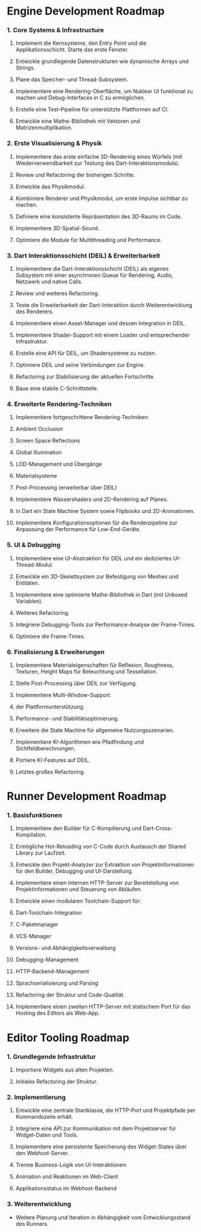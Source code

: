 # Engine Development Roadmap

### 1. Core Systems & Infrastructure

1. Implement die Kernsysteme, den Entry Point und die Applikationsschicht. Starte das erste Fenster.

2. Entwickle grundlegende Datenstrukturen wie dynamische Arrays und Strings.

3. Plane das Speicher- und Thread-Subsystem.

4. Implementiere eine Rendering-Oberfläche, um Nuklear UI funktional zu machen und Debug-Interfaces in C zu ermöglichen.

5. Erstelle eine Test-Pipeline für unterstützte Plattformen auf CI.

6. Entwickle eine Mathe-Bibliothek mit Vektoren und Matrizenmultiplikation.

### 2. Erste Visualisierung & Physik

1. Implementiere das erste einfache 3D-Rendering eines Würfels (mit Wiederverwendbarkeit zur Testung des Dart-Interaktionsmoduls).

2. Review und Refactoring der bisherigen Schritte.

3. Entwickle das Physikmodul.

4. Kombiniere Renderer und Physikmodul, um erste Impulse sichtbar zu machen.

5. Definiere eine konsistente Repräsentation des 3D-Raums im Code.

6. Implementiere 3D-Spatial-Sound.

7. Optimiere die Module für Multithreading und Performance.

### 3. Dart Interaktionsschicht (DEIL) & Erweiterbarkeit

1. Implementiere die Dart-Interaktionsschicht (DEIL) als eigenes Subsystem mit einer asynchronen Queue für Rendering, Audio, Netzwerk und native Calls.

2. Review und weiteres Refactoring.

3. Teste die Erweiterbarkeit der Dart-Interaktion durch Weiterentwicklung des Renderers.

4. Implementiere einen Asset-Manager und dessen Integration in DEIL.

5. Implementiere Shader-Support mit einem Loader und entsprechender Infrastruktur.

6. Erstelle eine API für DEIL, um Shadersysteme zu nutzen.

7. Optimiere DEIL und seine Verbindungen zur Engine.

8. Refactoring zur Stabilisierung der aktuellen Fortschritte.

10. Baue eine stabile C-Schnittstelle.

### 4. Erweiterte Rendering-Techniken

1. Implementiere fortgeschrittene Rendering-Techniken:

2. Ambient Occlusion

3. Screen Space Reflections

4. Global Illumination

5. LOD-Management und Übergänge

6. Materialsysteme

7. Post-Processing (erweiterbar über DEIL)

8. Implementiere Wassershaders und 2D-Rendering auf Planes.

9.  in Dart ein State Machine System sowie Flipbooks und 2D-Animationen.

10. Implementiere Konfigurationsoptionen für die Renderpipeline zur Anpassung der Performance für Low-End-Geräte.

### 5. UI & Debugging

1. Implementiere eine UI-Abstraktion für DEIL und ein dediziertes UI-Thread-Modul.

2. Entwickle ein 3D-Skelettsystem zur Befestigung von Meshes und Entitäten.

3. Implementiere eine optimierte Mathe-Bibliothek in Dart (mit Unboxed Variablen).

4. Weiteres Refactoring.

5. Integriere Debugging-Tools zur Performance-Analyse der Frame-Times.

6. Optimiere die Frame-Times.

### 6. Finalisierung & Erweiterungen

1. Implementiere Materialeigenschaften für Reflexion, Roughness, Texturen, Height Maps für Beleuchtung und Tessellation.

2. Stelle Post-Processing über DEIL zur Verfügung.

3. Implementiere Multi-Window-Support.

4.  der Plattformunterstützung.

5. Performance- und Stabilitätsoptimierung.

6. Erweitere die State Machine für allgemeine Nutzungsszenarien.

7. Implementiere KI-Algorithmen wie Pfadfindung und Sichtfeldberechnungen.

8. Portiere KI-Features auf DEIL.

9. Letztes großes Refactoring.

# Runner Development Roadmap

### 1. Basisfunktionen

1. Implementiere den Builder für C-Kompilierung und Dart-Cross-Kompilation.

2. Ermögliche Hot-Reloading von C-Code durch Austausch der Shared Library zur Laufzeit.

3. Entwickle den Projekt-Analyzer zur Extraktion von Projektinformationen für den Builder, Debugging und UI-Darstellung.

4. Implementiere einen internen HTTP-Server zur Bereitstellung von Projektinformationen und Steuerung von Abläufen.

5. Entwickle einen modularen Toolchain-Support für:

6. Dart-Toolchain-Integration

7. C-Paketmanager

8. VCS-Manager

9. Versions- und Abhängigkeitsverwaltung

10. Debugging-Management

11. HTTP-Backend-Management

13. Sprachserialisierung und Parsing

14. Refactoring der Struktur und Code-Qualität.

15. Implementiere einen zweiten HTTP-Server mit statischem Port für das Hosting des Editors als Web-App.

# Editor Tooling Roadmap

### 1. Grundlegende Infrastruktur

1. Importiere Widgets aus alten Projekten.

2. Initiales Refactoring der Struktur.

### 2. Implementierung

1. Entwickle eine zentrale Startklasse, die HTTP-Port und Projektpfade per Kommandozeile erhält.

2. Integriere eine API zur Kommunikation mit dem Projektserver für Widget-Daten und Tools.

3. Implementiere eine persistente Speicherung des Widget-States über den Webhost-Server.

4. Trenne Business-Logik von UI-Interaktionen:

5. Animation und Reaktionen im Web-Client

6. Applikationsstatus im Webhost-Backend

### 3. Weiterentwicklung

* Weitere Planung und Iteration in Abhängigkeit vom Entwicklungsstand des Runners.